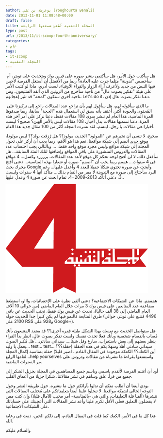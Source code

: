 ```yaml
---
author: يوغرطة بن علي (Youghourta Benali)
date: 2013-11-01 11:08:48+00:00
draft: false
title: المجلة التقنية تُطفئ شمعتها الرابعة
type: post
url: /2013/11/it-scoop-fourth-anniversary/
categories:
- عام
tags:
- it-scoop
- المجلة التقنية
---
```


 هل سأكتب حول الأمر، هل سأكتفي بنشر صورة على فيس بوك وبتحديث على تويتر، أم سأخصص "تدوينة" مثلما جرت عليه العادة؟ ربما من الأفضل أن أستغل الفرصة لأجس فيها النبض من جديد ولأعرف آراء الزوار والقراء الأوفياء، لست أدري، ماذا لو كتبت الأمر على هيئة "تفكير بصوت عال" من ناحية سأخرج من الروتين الذي ألفه المتتبعون، ومن ناحية أخرى ستكون "لمحة" قد تثير إعجابهم، Let's do it، دعنا نفكر بصوت عال إذن.




 ما الذي سأقوله لهم، هل سأقول لهم بأن تراجع عدد المقالات راجع إلى تركيزنا على المُحتوى والجودة أكثر، أعتقد بأنه سبق لي استعمال هذه "الحجة" سابقا، ربما صدقوها المرة الماضية، هذا العام لم ننشر سوى 108 مقالات فقط، دعنا نركز على أمر آخر هذه المرة، دعنا نسميها مقالات بدل أخبار، 108 مقالات ليس بالأمر الهين؟ صحيح؟ ليست أخبارا هي مقالات يا رجل، ابتسم، لقد نشرت المجلة أكثر من 100 مقال جديد هذا العام.




صحيح، لا تنسى أن تخبرهم عن "المولود" الجديد، مولود؟؟ هل رُزقت بولد؟؟ ليس مولودا، [موقع جديد](http://www.arabicgit.com/) انضم إلى شبكة مواقعنا، نعم هذا هو الأهم، ربما يجب أن أركز على تحول المجلة إلى شبكة مواقع وليس مجرد موقع واحد فقط، … وبالتالي يجب احتساب عدد المقالات والدروس المنشورة على باقي المواقع وإضافتها لتلك المئة السابقة... هل سأفعل ذلك، لا لن أفتح لوحة تحكم كل موقع لأعد عدد المقالات، بررررد وكسل... 4 مواقع في 4 سنوات... هممم ربما يجب أن "أصمم" صورة أو شعارا بهذه المناسبة... دعني أفتح محرك بحث Google وأبحث عن صورة تحتوي شكلا جميلا للعدد 4 وأعدل عليها... رغم البرد سأحتاج إلى صورة مع التدوينة لا مفر من القيام بذلك... متأكد أنها 4 سنوات وليست 3، دعني أتأكد 2013-2009=4، تمام ابحث عن صورة 4 وعدل عليها..




[![it-scoop-fourth-anniversary](it-scoop-fourth-anniversary.png)
](it-scoop-fourth-anniversary.png)




همممم. ماذا عن الشبكات الاجتماعية؟ دعني ألقي نظرة على الإحصائيات، واااو، استطعنا مضاعفة عدد المتابعين على فيس بوك 3 مرات خلال العام الماضي (من حوالي 10 آلاف العام الماضي إلى 38 ألف حاليا)، تحدث عن فيس بوك فقط، تجنب الحديث عن باقي طرق المتابعة فالنمو فيها لم يكن كبيرا جدا للحديث حوله (4496 مُتتبع على تويتر، حوالي 2100 على RSS و928 على Google+).




هل ستواصل الحديث مع نفسك بهذا الشكل طيلة فقرة أخرى؟؟ قد يعتقد المتتبعون بأنك مُصاب بانفصام شخصية وبأنك فعلا تحدث نفسك ولست تفكر بصوت عالٍ، انظر بدأ القراء ينظر بعضهم إلى بعض باستغراب، سارع وقل شيئا.... سيداتي سادتي... هل مُكبر الصوت يعمل يا وليد... test... test... سيداتي سادتي أهلا وسهلا بكم في هذه الحفلة (حفلة؟؟؟ أين الكعك؟؟ الكعكة موجودة في المقال القادم.. اصبر قليلا) حفلة بمناسبة إكمال المجلة لعامها الرابع...help yourselves واستمتعوا بقراءة ما نشرناه من مقالات ودروس على مر السنوات الماضية.




أود أن أغتنم الفرصة لأتقدم باسمي وباسم جميع المساهمين في المجلة بجزيل الشكر إلى جميع من قرأ، علق وساهم في نشر مقالاتنا، شكرا جزيلا من أعماق القلب.




بودي أيضا أن أطلب منكم أن تدلوا بآرائكم حول ما ننشره، حول طريقة النشر وحول التوجه الحالي لشبكة مواقعنا. لا تبخلوا علينا أيضا بتعليقاتكم على مُختلف المقالات التي ننشرها (ألفنا قلة التعليقات، والتي هي -بالمناسبة- أمر مخيب للآمال قليلا) وإن كنت ممن لا يفضلون التعليق فعلى الأقل تكرم علينا وأعد نشر المقالات التي أعجبتك على حساباتك على الشبكات الاجتماعية.




هذا كل ما في الأمر، الكعك كما قلت في المقال القادم، إلى ذلكم الحين، دمت في رعاية الله.




والسلام عليكم



